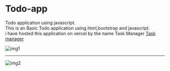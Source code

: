 # Todo-app
Todo application using javascript.<br/>
This is an Basic Todo application using html,bootstrap and javascript.<br/>
i have hosted this application on vercel by the name Task Manager <bold>[Task manager](https://task-manager-dusky-ten.vercel.app/)</bold><br/>

![img1](https://user-images.githubusercontent.com/56160829/221321508-950d6a99-8f7e-4b04-848e-583bcb08e204.jpg "initial application")<br/><hr/>

![img2](https://user-images.githubusercontent.com/56160829/221321500-63b535d5-9e46-4d3a-9c3f-270af629158b.jpg)

